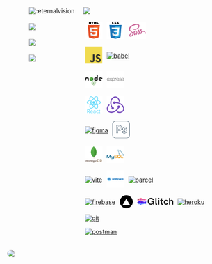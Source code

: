 <div
style="
display: flex;
align-items: flex-start;
justify-content: center;
flex-wrap: wrap;">
<div style="display: flex; flex-direction: column">
<img
src="https://count.getloli.com/get/@:eternalvision"
alt=":eternalvision" />
<img
style="margin-top: 20px"
src="https://github-readme-stats.vercel.app/api/top-langs/?username=eternalvision&theme=dark&hide_border=true" />
<img
style="margin-top: 20px"
src="https://github-readme-stats.vercel.app/api?username=eternalvision&show_icons=true&theme=dark&hide_border=true" />
<img
style="margin-top: 20px"
src="https://github-profile-summary-cards.vercel.app/api/cards/profile-details?username=eternalvision&theme=dark&hide_border=true" />
</div>
<div>
<img
style="margin-left: 20px"
src="https://spotify-github-profile.vercel.app/api/view?uid=31csja3bnd7oq3igyhi5xauxdceu&cover_image=true&theme=default&show_offline=false&background_color=121212&interchange=true&bar_color_cover=true" />
<div>
<ul
style="
display: flex;
list-style: none;
align-items: center;
">
<li>
<a
href="https://www.w3.org/html/"
target="_blank"
rel="noreferrer">
<img
src="https://raw.githubusercontent.com/devicons/devicon/master/icons/html5/html5-original-wordmark.svg"
alt="html5"
width="40"
height="40" />
</a>
</li>
<li style="list-style:none; margin-left: 10px">
<a
href="https://www.w3schools.com/css/"
target="_blank"
rel="noreferrer">
<img
src="https://raw.githubusercontent.com/devicons/devicon/master/icons/css3/css3-original-wordmark.svg"
alt="css3"
width="40"
height="40" />
</a>
</li>
<li style="list-style:none; margin-left: 10px">
<a
href="https://sass-lang.com"
target="_blank"
rel="noreferrer">
<img
src="https://raw.githubusercontent.com/devicons/devicon/master/icons/sass/sass-original.svg"
alt="sass"
width="40"
height="40" />
</a>
</li>
</ul>
</div>
<div>
<ul
style="
display: flex;
list-style: none;
align-items: center;
">
<li>
<a
href="https://developer.mozilla.org/en-US/docs/Web/JavaScript"
target="_blank"
rel="noreferrer">
<img
src="https://raw.githubusercontent.com/devicons/devicon/master/icons/javascript/javascript-original.svg"
alt="javascript"
width="40"
height="40" />
</a>
</li>
<li style="list-style:none; margin-left: 10px">
<a
href="https://babeljs.io/"
target="_blank"
rel="noreferrer">
<img
src="https://www.vectorlogo.zone/logos/babeljs/babeljs-icon.svg"
alt="babel"
width="40"
height="40" />
</a>
</li>
</ul>
</div>
<div>
<ul
style="
display: flex;
list-style: none;
align-items: center;
">
<li>
<a
href="https://nodejs.org"
target="_blank"
rel="noreferrer">
<img
src="https://raw.githubusercontent.com/devicons/devicon/master/icons/nodejs/nodejs-original-wordmark.svg"
alt="nodejs"
width="40"
height="40" />
</a>
</li>
<li style="list-style:none; margin-left: 10px">
<a
href="https://expressjs.com"
target="_blank"
rel="noreferrer">
<img
src="https://raw.githubusercontent.com/devicons/devicon/master/icons/express/express-original-wordmark.svg"
alt="express"
width="40"
height="40" />
</a>
</li>
</ul>
</div>
<div>
<ul
style="
display: flex;
list-style: none;
align-items: center;
">
<li>
<a
href="https://reactjs.org/"
target="_blank"
rel="noreferrer">
<img
src="https://raw.githubusercontent.com/devicons/devicon/master/icons/react/react-original-wordmark.svg"
alt="react"
width="40"
height="40" />
</a>
</li>
<li style="list-style:none; margin-left: 10px">
<a
href="https://redux.js.org"
target="_blank"
rel="noreferrer">
<img
src="https://raw.githubusercontent.com/devicons/devicon/master/icons/redux/redux-original.svg"
alt="redux"
width="40"
height="40" />
</a>
</li>
</ul>
</div>
<div>
<ul
style="
display: flex;
list-style: none;
align-items: center;
">
<li>
<a
href="https://www.figma.com/"
target="_blank"
rel="noreferrer">
<img
src="https://www.vectorlogo.zone/logos/figma/figma-icon.svg"
alt="figma"
width="40"
height="40" />
</a>
</li>
<li style="list-style:none; margin-left: 10px">
<a
href="https://www.photoshop.com/en"
target="_blank"
rel="noreferrer">
<img
src="https://raw.githubusercontent.com/devicons/devicon/master/icons/photoshop/photoshop-line.svg"
alt="photoshop"
width="40"
height="40" />
</a>
</li>
</ul>
</div>
<div>
<ul
style="
display: flex;
list-style: none;
align-items: center;
">
<li>
<a
href="https://www.mongodb.com/"
target="_blank"
rel="noreferrer">
<img
src="https://raw.githubusercontent.com/devicons/devicon/master/icons/mongodb/mongodb-original-wordmark.svg"
alt="mongodb"
width="40"
height="40" />
</a>
</li>
<li style="list-style:none; margin-left: 10px">
<a
href="https://www.mysql.com/"
target="_blank"
rel="noreferrer">
<img
src="https://raw.githubusercontent.com/devicons/devicon/master/icons/mysql/mysql-original-wordmark.svg"
alt="mysql"
width="40"
height="40" />
</a>
</li>
</ul>
</div>
<div>
<ul
style="
display: flex;
list-style: none;
align-items: center;
">
<li>
<a
href="https://vitejs.dev/"
target="_blank"
rel="noreferrer">
<img
src="https://vitejs.dev/logo.svg"
alt="vite"
width="40"
height="40" />
</a>
</li>
<li style="list-style:none; margin-left: 10px">
<a
href="https://webpack.js.org"
target="_blank"
rel="noreferrer">
<img
src="https://raw.githubusercontent.com/devicons/devicon/d00d0969292a6569d45b06d3f350f463a0107b0d/icons/webpack/webpack-original-wordmark.svg"
alt="webpack"
width="40"
height="40" />
</a>
</li>
<li style="list-style:none; margin-left: 10px">
<a
href="https://ru.parceljs.org/getting_started.html"
target="_blank"
rel="noreferrer">
<img
src="https://ru.parceljs.org/assets/parcel.png"
alt="parcel"
width="40"
height="40" />
</a>
</li>
</ul>
</div>
<div>
<ul
style="
display: flex;
list-style: none;
align-items: center;
">
<li>
<a
href="https://firebase.google.com/"
target="_blank"
rel="noreferrer">
<img
src="https://www.vectorlogo.zone/logos/firebase/firebase-icon.svg"
alt="firebase"
width="40"
height="40" />
</a>
</li>
<li style="list-style:none; margin-left: 10px">
<a
href="https://vercel.com/"
target="_blank"
rel="noreferrer"
style="
width: 30px;
height: 30px;
border-radius: 50%;
justify-content: center;
align-items: center;
background-color: #000;
display: flex;
">
<svg
width="26px"
height="15px"
viewBox="0 0 76
65"
fill="none"
xmlns="http://www.w3.org/2000/svg">
<path
d="M37.5274 0L75.0548 65H0L37.5274 0Z"
fill="#ffffff" /></svg
></a>
</li>
<li style="list-style:none; margin-left: 10px">
<a
href="https://glitch.com/"
target="_blank"
rel="noreferrer">
<svg
xmlns="http://www.w3.org/2000/svg"
viewBox="0 0 2488.33 478.48"
height="16px"
class="sc-bZkfAO cIcPuE css-vurnku">
<title>Glitch Logo</title>
<g data-name="Logomark">
<path
fill="#2800ff"
d="M243 242.33v-17.62h218.72v3.42c-28 9.12-69.46 17.72-80.1 19.38 5.8 2.7 7.69 5.08 10.16 5.89a208.75 208.75 0 0125.42 4.68c16.47 3.79 30.11 7.38 41.33 11.34 11.66 4.36 17.83 6.37 24.7 8.35a246 246 0 0024.36 5.33c6.77 1 21.16-4 24.54-4.87s47.15-17.88 47.15-17.88 19-7.11 26.52-9c6.91-1.91 7.09.4 7.09.4a47.43 47.43 0 011.48 6.11 100.59 100.59 0 01.18 19.59 149.43 149.43 0 01-3 14.93 65.07 65.07 0 01-4.55 11.78c-1.4 2.45-3.56 6.27-4.3 7.93a22 22 0 00-2.18 7.29 35.09 35.09 0 00.49 10.29c.6 2.9 2.54 10.17 2.54 10.17l2.29 9.09-313.46-.38v18.38H38.53a2.51 2.51 0 00.07-1.31c-.26-1.12-1.54-2.77-6.44-5.72-6.31-4.11-26.23-11.32-32-13.43C-.07 341-2.44 315.8 29 288.15a297.4 297.4 0 0129.66-22.3s27-17.66 48.46-24.71"></path>
<path
fill="#5a78ff"
d="M605.79 348.93l-313.46-.38v18.38H38.53c-1.41 4.14-20.46 11.46-33.5 14 7 9.63 20.22 18.42 33.49 26a304.23 304.23 0 0039.72 18.11c5 1.73 19.9 7.56 28.78 8.26a206.19 206.19 0 0037.08-.7 173.16 173.16 0 0019.37-3s1.24 4.9 9 15.66c5.61 7.45 12.49 15.07 19.36 19.58 8.18 5.17 10.9 7.9 28.62 11.13a141.64 141.64 0 0040 1.86c9-.83 17.72-1.12 25.47-3.27.37-9.94-.88-19.12-4.88-27.23 10.76.43 16.74.74 31.76.45 29-.55 60.67-6.52 86.63-11.48 21.45-4.09 56.54-13.92 73.32-19.5 9.64-3.21 32.56-11 34.69-11 3.45 0 8.63.81 15.84 2.94 10.71 3.17 18.94 6 37 12.49s34.13 12.15 43.91 13.49c7.23 1 8.12 0 8.62-3.62.83-4.58-5.55-15-8.18-23.18a43.14 43.14 0 01-1.89-26 70.16 70.16 0 012.46-7.5 41 41 0 002.24-15.55 48 48 0 00-1.65-9.94z"></path>
<path
fill="#fec1ee"
d="M601.7 198.75a33 33 0 011.3-10.19c.62-2 1.26-3.78 2.44-7.15a40.44 40.44 0 001.89-15.93 82 82 0 00-1.57-9.49l-229.88-.39v17.9H38.68c.68 4.91-20.5 12.76-33.54 15.34 6.8 9.34 20.55 18.55 33.86 26.16a311.06 311.06 0 0039.78 18.11c6 2.12 19.12 7 28.4 8.07L243 242.33v-17.62h218.72v3.42c3.3-.92 8.2-2.38 11.35-3.42 9.64-3.21 32.94-11.23 35.07-11.26 3.46 0 7.87.76 15.08 2.89 10.71 3.16 19.23 6.33 37.31 12.78s33.77 12 43.53 13.44c8.39 1.25 8.89-1.56 8.89-4.91.2-4.27-6.12-15.06-8.76-23.28a50.64 50.64 0 01-2.49-15.62z"></path>
<path
fill="#ff7698"
d="M614.37 65.91c.18 3.26.68 16.56.18 19.58a113.94 113.94 0 01-2.8 13.69c-1.3 4.1-3.28 10-4.8 12.68-1.4 2.45-3.68 6.23-4.42 7.89a24.77 24.77 0 00-2.06 7.69 35.09 35.09 0 00.49 10.29c.6 2.9 2.54 10.17 2.54 10.17l2.26 8.09-229.88-.39v17.9H38.68s.3-2-5.8-5.8c-5.5-3-23.4-10.6-32.5-13.4-.88-4.57-2.82-30.45 28.62-58.09A295.82 295.82 0 0158.68 73.9s26.08-18.51 54.1-26.8a142.37 142.37 0 0120.6-4.2c19.87-1.62 51.72-2.4 54.84-2.29A231.72 231.72 0 01208.58 17c11.87-11.69 18.6-16.2 25.7-17 9.8.58 62.26 12.84 77.07 17.25 8.5 2.4 25.52 7 39 12.65 13.9 5.34 17.28 9.88 17.28 9.88a124.57 124.57 0 008.46 11.33c3.28 3.28 12.7 8.94 15.32 10 3.95 1 10.63 1.06 25.75 4.71 15.8 3.76 30 7.78 41.3 11.3 11.7 3.9 17.8 6.6 24.8 8.4s18.2 4.5 24.4 5.4 19.83-4 23.21-4.87 48.41-17.65 48.41-17.65 24.3-8.69 26.5-9.4c7.37-2.4 8.59-2.57 8.59 6.91z"></path>
<path
fill="#fff"
d="M107 93.51c-15.9 0-27.9 12.2-28.7 29.5-.8 17.1 12.9 29.5 28.7 29.5s28.7-13.2 28.7-29.5-12.79-29.5-28.7-29.5zm-6.7 52.8c-12.2 0-22.1-8.7-22-22.7.4-11.5 9.9-22.7 22-22.7s22 10.1 22 22.7-9.79 22.7-21.99 22.7z"></path>
<path
d="M100.31 101c-12.2 0-21.7 11.2-22 22.7 0 14 9.9 22.7 22 22.7s22-10.1 22-22.7-9.8-22.7-22-22.7zm-10.4 37.8a7.4 7.4 0 117.2-7.4 7.28 7.28 0 01-7.2 7.41z"></path>
<ellipse
cx="89.91"
cy="131.41"
fill="#fff"
rx="7.2"
ry="7.4"></ellipse>
<path
fill="#fff"
d="M107 287.09c-15.9 0-27.9 12.2-28.7 29.5-.8 17.1 12.9 29.5 28.7 29.5s28.7-13.2 28.7-29.5-12.79-29.5-28.7-29.5zm-6.7 52.8c-12.2 0-22.1-8.7-22-22.7.4-11.5 9.9-22.7 22-22.7s22 10.1 22 22.7-9.79 22.7-21.99 22.7z"></path>
<path
d="M100.31 294.59c-12.2 0-21.7 11.2-22 22.7 0 14 9.9 22.7 22 22.7s22-10.1 22-22.7-9.8-22.7-22-22.7zm-10.4 37.8a7.4 7.4 0 117.2-7.4 7.28 7.28 0 01-7.2 7.4z"></path>
<ellipse
cx="89.91"
cy="324.99"
fill="#fff"
rx="7.2"
ry="7.4"></ellipse>
<path
fill="#5a78ff"
d="M224.46 173.5c-4.11 15.43-8.38 28.13-8.46 28.36a7 7 0 0013.27 4.49c.34-1 5.26-15.65 9.68-32.85zM192.24 173.5c-1.28 2.89-2.2 4.66-2.25 4.76a6 6 0 0010.6 5.61 113.2 113.2 0 004.68-10.37z"></path>
<path
fill="#2800ff"
d="M231.9 135.15c0 .21-.06.41-.08.62-.8 10.93-4 25.23-7.36 37.73H239c3.12-12.14 6-25.57 6.81-36.42 1.78-12.09-5.61-34.81-10.5-48.08a1196.75 1196.75 0 01125.12 11.37c71.07 10.28 156.8 52.88 157.66 53.31a7 7 0 106.26-12.52c-3.58-1.8-88.58-44-161.91-54.65-76-11-136.79-11.78-137.39-11.78a7 7 0 00-6.55 9.67c5.98 14.6 14.96 41.22 13.4 50.75zM200.57 136.58c1.17 13.32-4.88 29.16-8.33 36.92h13c3.84-9.64 8.44-24.47 7.25-38a111.21 111.21 0 00-17.8-50.8 6 6 0 00-9.76 7 100.88 100.88 0 0115.64 44.88z"></path>
<path
fill="#fec1ee"
d="M224.59 366.89c-4.11 15.43-8.38 28.13-8.46 28.36a7 7 0 0013.26 4.49c.35-1 5.27-15.65 9.68-32.85zM192.37 366.89c-1.29 2.89-2.21 4.66-2.26 4.76a6 6 0 0010.61 5.61 113.2 113.2 0 004.68-10.37z"></path>
<path
fill="#ff7698"
d="M232 328.54a6.18 6.18 0 00-.07.62c-.81 10.93-4 25.23-7.36 37.73h14.48c3.12-12.14 6-25.57 6.82-36.42 1.78-12.09-5.61-34.81-10.51-48.08a1196.87 1196.87 0 01125.13 11.37c71.06 10.28 156.8 52.88 157.65 53.31a7 7 0 106.27-12.52c-3.58-1.8-88.58-44-161.92-54.65a1167.85 1167.85 0 00-137.39-11.79 7 7 0 00-6.54 9.68c6.05 14.56 15.03 41.21 13.44 50.75zM200.69 330c1.18 13.32-4.88 29.16-8.32 36.92h13c3.83-9.64 8.44-24.47 7.25-38a111.21 111.21 0 00-17.8-50.8 6 6 0 00-9.76 7A100.94 100.94 0 01200.69 330z"></path>
</g>
<g data-name="Wordmark">
<path
d="M974.5 220.86v67.38h102.06c-2.63 75.6-53.82 115.69-126.35 115.69-99.43 0-141.76-75.26-141.76-167.62C808.45 150.2 850.78 73 948.9 73c59.07 0 107.64 28.27 129 91.37l73.84-30.89C1114.29 46.67 1040.78 0 949.56 0 796.3 0 725.75 112.4 725.75 239.6c0 127.52 71.87 238.94 224.46 238.94 61.7 0 112.24-28.27 137.18-72l7.21 65.46h66V220.86zM1316.44 478.54c19 0 43-3.29 59.73-6.57v-67.38a165.84 165.84 0 01-22 2c-16.08 0-26.25-6.57-26.25-22V7.56h-80.07v399c.01 57.85 30.85 71.98 68.59 71.98zM1436.22 81.51h84V7.56h-84zm2 390.46h80.07V143.63h-80.07zM1729.93 478.54c24 0 47.58-5.26 59.72-9.86V396c-10.83 5.26-28.88 11.84-45.61 11.84-21 0-36.43-9.2-36.43-40.76v-156.4h82v-67.05h-82V4.93l-78.76 57.19v81.51h-54.14v67.05h52.83v170.57c0 59.82 38.39 97.29 102.39 97.29zM1990.16 478.54c65 0 116.17-36.15 137.82-97.29l-72.85-27.6c-8.53 30.89-33.47 52.26-65.63 52.26-55.79 0-76.79-47.66-76.79-97.62 0-49 21.66-98.93 76.79-98.93 32.82 0 57.1 22.35 65.63 53.9l76.14-29.58c-24.94-65.4-76.79-97-141.77-97-107 0-158.17 85.45-158.17 171.56 0 87.15 51.84 170.3 158.83 170.3zM2190.34 472h81.38V305.66c0-54.56 24.28-96.3 75.48-96.3 48.24 0 59.07 35.17 59.07 75.59V472h81.38V274.77c0-68.7-35.11-138-121.09-138a121.69 121.69 0 00-94.84 45V7.56h-81.38z"
fill="currentColor"></path>
</g>
</svg>
</a>
</li>
<li style="list-style:none; margin-left: 10px">
<a
href="https://heroku.com"
target="_blank"
rel="noreferrer">
<img
src="https://www.vectorlogo.zone/logos/heroku/heroku-icon.svg"
alt="heroku"
width="40"
height="40" />
</a>
</li>
</ul>
</div>
<div>
<ul
style="
display: flex;
list-style: none;
align-items: center;
">
<li>
<a
href="https://git-scm.com/"
target="_blank"
rel="noreferrer">
<img
src="https://www.vectorlogo.zone/logos/git-scm/git-scm-icon.svg"
alt="git"
width="40"
height="40" />
</a>
</li>
</ul>
</div>
<div>
<ul
style="
display: flex;
list-style: none;
align-items: center;
">
<li>
<a
href="https://postman.com"
target="_blank"
rel="noreferrer">
<img
src="https://www.vectorlogo.zone/logos/getpostman/getpostman-icon.svg"
alt="postman"
width="40"
height="40" />
</a>
</li>
</ul>
</div>
</div>
<img
src="./maingif.gif"
style="margin-top: 20px; border-radius: 10px; width: 100%" />
</div>
